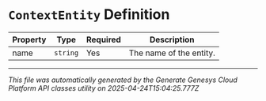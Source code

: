 # `ContextEntity` Definition

| Property | Type | Required | Description |
|----------|------|----------|-------------|
| name | `string` | Yes | The name of the entity. |

---

*This file was automatically generated by the Generate Genesys Cloud Platform API classes utility on 2025-04-24T15:04:25.777Z*